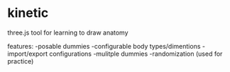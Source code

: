 kinetic
=======
three.js tool for learning to draw anatomy

features:
-posable dummies
-configurable body types/dimentions
-import/export configurations
-mulitple dummies
-randomization (used for practice)
